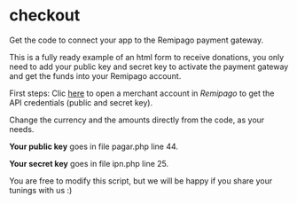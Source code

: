 # checkout
Get the code to connect your app to the Remipago payment gateway.

This is a fully ready example of an html form to receive donations, you only need to add your public key and secret key to activate the payment gateway and get the funds into your Remipago account.

First steps: Clic [here](https://remipago.com/merchant) to open a merchant account in _Remipago_ to get the API credentials (public and secret key).

Change the currency and the amounts directly from the code, as your needs.

**Your public key** goes in file pagar.php line 44.

**Your secret key** goes in file ipn.php line 25.

You are free to modify this script, but we will be happy if you share your tunings with us :)
